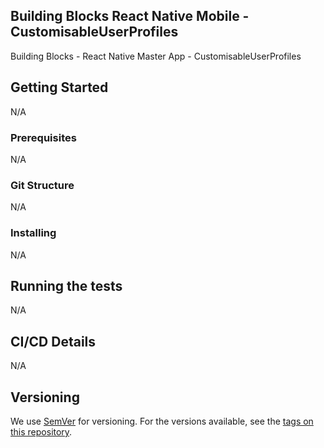 ## Building Blocks React Native Mobile - CustomisableUserProfiles

Building Blocks - React Native Master App - CustomisableUserProfiles

## Getting Started

N/A

### Prerequisites

N/A

### Git Structure

N/A

### Installing

N/A

## Running the tests

N/A

## CI/CD Details

N/A

## Versioning

We use [SemVer](<[http://semver.org/](http://semver.org/)>) for versioning. For the versions available, see the [tags on this repository](<[https://github.com/your/project/tags](https://github.com/your/project/tags)>).
